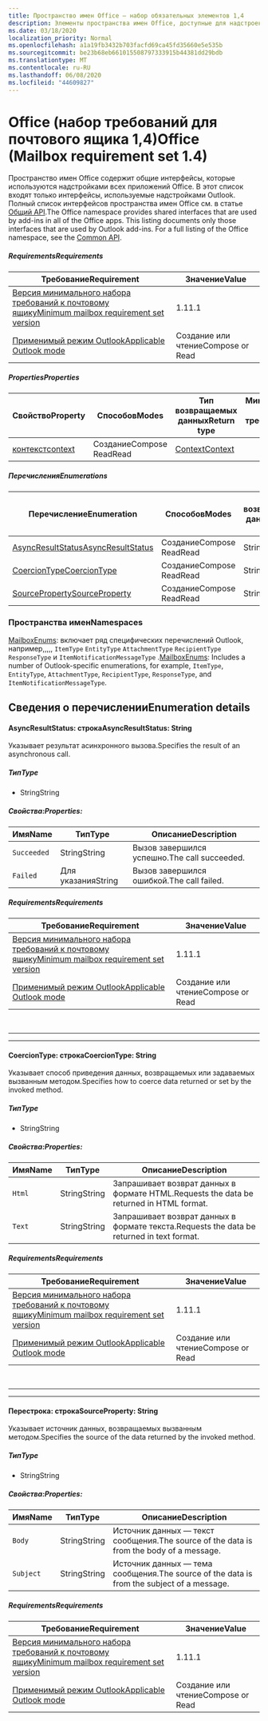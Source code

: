 ```yaml
---
title: Пространство имен Office — набор обязательных элементов 1,4
description: Элементы пространства имен Office, доступные для надстроек Outlook с помощью набора требований API почтовых ящиков 1,4.
ms.date: 03/18/2020
localization_priority: Normal
ms.openlocfilehash: a1a19fb3432b703facfd69ca45fd35660e5e535b
ms.sourcegitcommit: be23b68eb661015508797333915b44381dd29bdb
ms.translationtype: MT
ms.contentlocale: ru-RU
ms.lasthandoff: 06/08/2020
ms.locfileid: "44609827"
---
```

# <a name="office-mailbox-requirement-set-14"></a><span data-ttu-id="e2d24-103">Office (набор требований для почтового ящика 1,4)</span><span class="sxs-lookup"><span data-stu-id="e2d24-103">Office (Mailbox requirement set 1.4)</span></span>

<span data-ttu-id="e2d24-p101">Пространство имен Office содержит общие интерфейсы, которые используются надстройками всех приложений Office. В этот список входят только интерфейсы, используемые надстройками Outlook. Полный список интерфейсов пространства имен Office см. в статье [Общий API](/javascript/api/office).</span><span class="sxs-lookup"><span data-stu-id="e2d24-p101">The Office namespace provides shared interfaces that are used by add-ins in all of the Office apps. This listing documents only those interfaces that are used by Outlook add-ins. For a full listing of the Office namespace, see the [Common API](/javascript/api/office).</span></span>

##### <a name="requirements"></a><span data-ttu-id="e2d24-106">Requirements</span><span class="sxs-lookup"><span data-stu-id="e2d24-106">Requirements</span></span>

|<span data-ttu-id="e2d24-107">Требование</span><span class="sxs-lookup"><span data-stu-id="e2d24-107">Requirement</span></span>| <span data-ttu-id="e2d24-108">Значение</span><span class="sxs-lookup"><span data-stu-id="e2d24-108">Value</span></span>|
|---|---|
|[<span data-ttu-id="e2d24-109">Версия минимального набора требований к почтовому ящику</span><span class="sxs-lookup"><span data-stu-id="e2d24-109">Minimum mailbox requirement set version</span></span>](../../requirement-sets/outlook-api-requirement-sets.md)| <span data-ttu-id="e2d24-110">1.1</span><span class="sxs-lookup"><span data-stu-id="e2d24-110">1.1</span></span>|
|[<span data-ttu-id="e2d24-111">Применимый режим Outlook</span><span class="sxs-lookup"><span data-stu-id="e2d24-111">Applicable Outlook mode</span></span>](../../../outlook/outlook-add-ins-overview.md#extension-points)| <span data-ttu-id="e2d24-112">Создание или чтение</span><span class="sxs-lookup"><span data-stu-id="e2d24-112">Compose or Read</span></span>|

##### <a name="properties"></a><span data-ttu-id="e2d24-113">Properties</span><span class="sxs-lookup"><span data-stu-id="e2d24-113">Properties</span></span>

| <span data-ttu-id="e2d24-114">Свойство</span><span class="sxs-lookup"><span data-stu-id="e2d24-114">Property</span></span> | <span data-ttu-id="e2d24-115">Способов</span><span class="sxs-lookup"><span data-stu-id="e2d24-115">Modes</span></span> | <span data-ttu-id="e2d24-116">Тип возвращаемых данных</span><span class="sxs-lookup"><span data-stu-id="e2d24-116">Return type</span></span> | <span data-ttu-id="e2d24-117">Минимальные</span><span class="sxs-lookup"><span data-stu-id="e2d24-117">Minimum</span></span><br><span data-ttu-id="e2d24-118">набор требований</span><span class="sxs-lookup"><span data-stu-id="e2d24-118">requirement set</span></span> |
|---|---|---|:---:|
| [<span data-ttu-id="e2d24-119">контекст</span><span class="sxs-lookup"><span data-stu-id="e2d24-119">context</span></span>](office.context.md) | <span data-ttu-id="e2d24-120">Создание</span><span class="sxs-lookup"><span data-stu-id="e2d24-120">Compose</span></span><br><span data-ttu-id="e2d24-121">Read</span><span class="sxs-lookup"><span data-stu-id="e2d24-121">Read</span></span> | [<span data-ttu-id="e2d24-122">Context</span><span class="sxs-lookup"><span data-stu-id="e2d24-122">Context</span></span>](/javascript/api/office/office.context?view=outlook-js-1.4) | [<span data-ttu-id="e2d24-123">1.1</span><span class="sxs-lookup"><span data-stu-id="e2d24-123">1.1</span></span>](../requirement-set-1.1/outlook-requirement-set-1.1.md) |

##### <a name="enumerations"></a><span data-ttu-id="e2d24-124">Перечисления</span><span class="sxs-lookup"><span data-stu-id="e2d24-124">Enumerations</span></span>

| <span data-ttu-id="e2d24-125">Перечисление</span><span class="sxs-lookup"><span data-stu-id="e2d24-125">Enumeration</span></span> | <span data-ttu-id="e2d24-126">Способов</span><span class="sxs-lookup"><span data-stu-id="e2d24-126">Modes</span></span> | <span data-ttu-id="e2d24-127">Тип возвращаемых данных</span><span class="sxs-lookup"><span data-stu-id="e2d24-127">Return type</span></span> | <span data-ttu-id="e2d24-128">Минимальные</span><span class="sxs-lookup"><span data-stu-id="e2d24-128">Minimum</span></span><br><span data-ttu-id="e2d24-129">набор требований</span><span class="sxs-lookup"><span data-stu-id="e2d24-129">requirement set</span></span> |
|---|---|---|:---:|
| [<span data-ttu-id="e2d24-130">AsyncResultStatus</span><span class="sxs-lookup"><span data-stu-id="e2d24-130">AsyncResultStatus</span></span>](#asyncresultstatus-string) | <span data-ttu-id="e2d24-131">Создание</span><span class="sxs-lookup"><span data-stu-id="e2d24-131">Compose</span></span><br><span data-ttu-id="e2d24-132">Read</span><span class="sxs-lookup"><span data-stu-id="e2d24-132">Read</span></span> | <span data-ttu-id="e2d24-133">String</span><span class="sxs-lookup"><span data-stu-id="e2d24-133">String</span></span> | [<span data-ttu-id="e2d24-134">1.1</span><span class="sxs-lookup"><span data-stu-id="e2d24-134">1.1</span></span>](../requirement-set-1.1/outlook-requirement-set-1.1.md) |
| [<span data-ttu-id="e2d24-135">CoercionType</span><span class="sxs-lookup"><span data-stu-id="e2d24-135">CoercionType</span></span>](#coerciontype-string) | <span data-ttu-id="e2d24-136">Создание</span><span class="sxs-lookup"><span data-stu-id="e2d24-136">Compose</span></span><br><span data-ttu-id="e2d24-137">Read</span><span class="sxs-lookup"><span data-stu-id="e2d24-137">Read</span></span> | <span data-ttu-id="e2d24-138">String</span><span class="sxs-lookup"><span data-stu-id="e2d24-138">String</span></span> | [<span data-ttu-id="e2d24-139">1.1</span><span class="sxs-lookup"><span data-stu-id="e2d24-139">1.1</span></span>](../requirement-set-1.1/outlook-requirement-set-1.1.md) |
| [<span data-ttu-id="e2d24-140">SourceProperty</span><span class="sxs-lookup"><span data-stu-id="e2d24-140">SourceProperty</span></span>](#sourceproperty-string) | <span data-ttu-id="e2d24-141">Создание</span><span class="sxs-lookup"><span data-stu-id="e2d24-141">Compose</span></span><br><span data-ttu-id="e2d24-142">Read</span><span class="sxs-lookup"><span data-stu-id="e2d24-142">Read</span></span> | <span data-ttu-id="e2d24-143">String</span><span class="sxs-lookup"><span data-stu-id="e2d24-143">String</span></span> | [<span data-ttu-id="e2d24-144">1.1</span><span class="sxs-lookup"><span data-stu-id="e2d24-144">1.1</span></span>](../requirement-set-1.1/outlook-requirement-set-1.1.md) |

### <a name="namespaces"></a><span data-ttu-id="e2d24-145">Пространства имен</span><span class="sxs-lookup"><span data-stu-id="e2d24-145">Namespaces</span></span>

<span data-ttu-id="e2d24-146">[MailboxEnums](/javascript/api/outlook/office.mailboxenums.attachmentcontentformat?view=outlook-js-1.4): включает ряд специфических перечислений Outlook, например,,,,, `ItemType` `EntityType` `AttachmentType` `RecipientType` `ResponseType` и `ItemNotificationMessageType` .</span><span class="sxs-lookup"><span data-stu-id="e2d24-146">[MailboxEnums](/javascript/api/outlook/office.mailboxenums.attachmentcontentformat?view=outlook-js-1.4): Includes a number of Outlook-specific enumerations, for example, `ItemType`, `EntityType`, `AttachmentType`, `RecipientType`, `ResponseType`, and `ItemNotificationMessageType`.</span></span>

## <a name="enumeration-details"></a><span data-ttu-id="e2d24-147">Сведения о перечислении</span><span class="sxs-lookup"><span data-stu-id="e2d24-147">Enumeration details</span></span>

#### <a name="asyncresultstatus-string"></a><span data-ttu-id="e2d24-148">AsyncResultStatus: строка</span><span class="sxs-lookup"><span data-stu-id="e2d24-148">AsyncResultStatus: String</span></span>

<span data-ttu-id="e2d24-149">Указывает результат асинхронного вызова.</span><span class="sxs-lookup"><span data-stu-id="e2d24-149">Specifies the result of an asynchronous call.</span></span>

##### <a name="type"></a><span data-ttu-id="e2d24-150">Тип</span><span class="sxs-lookup"><span data-stu-id="e2d24-150">Type</span></span>

*   <span data-ttu-id="e2d24-151">String</span><span class="sxs-lookup"><span data-stu-id="e2d24-151">String</span></span>

##### <a name="properties"></a><span data-ttu-id="e2d24-152">Свойства:</span><span class="sxs-lookup"><span data-stu-id="e2d24-152">Properties:</span></span>

|<span data-ttu-id="e2d24-153">Имя</span><span class="sxs-lookup"><span data-stu-id="e2d24-153">Name</span></span>| <span data-ttu-id="e2d24-154">Тип</span><span class="sxs-lookup"><span data-stu-id="e2d24-154">Type</span></span>| <span data-ttu-id="e2d24-155">Описание</span><span class="sxs-lookup"><span data-stu-id="e2d24-155">Description</span></span>|
|---|---|---|
|`Succeeded`| <span data-ttu-id="e2d24-156">String</span><span class="sxs-lookup"><span data-stu-id="e2d24-156">String</span></span>|<span data-ttu-id="e2d24-157">Вызов завершился успешно.</span><span class="sxs-lookup"><span data-stu-id="e2d24-157">The call succeeded.</span></span>|
|`Failed`| <span data-ttu-id="e2d24-158">Для указания</span><span class="sxs-lookup"><span data-stu-id="e2d24-158">String</span></span>|<span data-ttu-id="e2d24-159">Вызов завершился ошибкой.</span><span class="sxs-lookup"><span data-stu-id="e2d24-159">The call failed.</span></span>|

##### <a name="requirements"></a><span data-ttu-id="e2d24-160">Requirements</span><span class="sxs-lookup"><span data-stu-id="e2d24-160">Requirements</span></span>

|<span data-ttu-id="e2d24-161">Требование</span><span class="sxs-lookup"><span data-stu-id="e2d24-161">Requirement</span></span>| <span data-ttu-id="e2d24-162">Значение</span><span class="sxs-lookup"><span data-stu-id="e2d24-162">Value</span></span>|
|---|---|
|[<span data-ttu-id="e2d24-163">Версия минимального набора требований к почтовому ящику</span><span class="sxs-lookup"><span data-stu-id="e2d24-163">Minimum mailbox requirement set version</span></span>](../../requirement-sets/outlook-api-requirement-sets.md)| <span data-ttu-id="e2d24-164">1.1</span><span class="sxs-lookup"><span data-stu-id="e2d24-164">1.1</span></span>|
|[<span data-ttu-id="e2d24-165">Применимый режим Outlook</span><span class="sxs-lookup"><span data-stu-id="e2d24-165">Applicable Outlook mode</span></span>](../../../outlook/outlook-add-ins-overview.md#extension-points)| <span data-ttu-id="e2d24-166">Создание или чтение</span><span class="sxs-lookup"><span data-stu-id="e2d24-166">Compose or Read</span></span>|

<br>

---
---

#### <a name="coerciontype-string"></a><span data-ttu-id="e2d24-167">CoercionType: строка</span><span class="sxs-lookup"><span data-stu-id="e2d24-167">CoercionType: String</span></span>

<span data-ttu-id="e2d24-168">Указывает способ приведения данных, возвращаемых или задаваемых вызванным методом.</span><span class="sxs-lookup"><span data-stu-id="e2d24-168">Specifies how to coerce data returned or set by the invoked method.</span></span>

##### <a name="type"></a><span data-ttu-id="e2d24-169">Тип</span><span class="sxs-lookup"><span data-stu-id="e2d24-169">Type</span></span>

*   <span data-ttu-id="e2d24-170">String</span><span class="sxs-lookup"><span data-stu-id="e2d24-170">String</span></span>

##### <a name="properties"></a><span data-ttu-id="e2d24-171">Свойства:</span><span class="sxs-lookup"><span data-stu-id="e2d24-171">Properties:</span></span>

|<span data-ttu-id="e2d24-172">Имя</span><span class="sxs-lookup"><span data-stu-id="e2d24-172">Name</span></span>| <span data-ttu-id="e2d24-173">Тип</span><span class="sxs-lookup"><span data-stu-id="e2d24-173">Type</span></span>| <span data-ttu-id="e2d24-174">Описание</span><span class="sxs-lookup"><span data-stu-id="e2d24-174">Description</span></span>|
|---|---|---|
|`Html`| <span data-ttu-id="e2d24-175">String</span><span class="sxs-lookup"><span data-stu-id="e2d24-175">String</span></span>|<span data-ttu-id="e2d24-176">Запрашивает возврат данных в формате HTML.</span><span class="sxs-lookup"><span data-stu-id="e2d24-176">Requests the data be returned in HTML format.</span></span>|
|`Text`| <span data-ttu-id="e2d24-177">String</span><span class="sxs-lookup"><span data-stu-id="e2d24-177">String</span></span>|<span data-ttu-id="e2d24-178">Запрашивает возврат данных в формате текста.</span><span class="sxs-lookup"><span data-stu-id="e2d24-178">Requests the data be returned in text format.</span></span>|

##### <a name="requirements"></a><span data-ttu-id="e2d24-179">Requirements</span><span class="sxs-lookup"><span data-stu-id="e2d24-179">Requirements</span></span>

|<span data-ttu-id="e2d24-180">Требование</span><span class="sxs-lookup"><span data-stu-id="e2d24-180">Requirement</span></span>| <span data-ttu-id="e2d24-181">Значение</span><span class="sxs-lookup"><span data-stu-id="e2d24-181">Value</span></span>|
|---|---|
|[<span data-ttu-id="e2d24-182">Версия минимального набора требований к почтовому ящику</span><span class="sxs-lookup"><span data-stu-id="e2d24-182">Minimum mailbox requirement set version</span></span>](../../requirement-sets/outlook-api-requirement-sets.md)| <span data-ttu-id="e2d24-183">1.1</span><span class="sxs-lookup"><span data-stu-id="e2d24-183">1.1</span></span>|
|[<span data-ttu-id="e2d24-184">Применимый режим Outlook</span><span class="sxs-lookup"><span data-stu-id="e2d24-184">Applicable Outlook mode</span></span>](../../../outlook/outlook-add-ins-overview.md#extension-points)| <span data-ttu-id="e2d24-185">Создание или чтение</span><span class="sxs-lookup"><span data-stu-id="e2d24-185">Compose or Read</span></span>|

<br>

---
---

#### <a name="sourceproperty-string"></a><span data-ttu-id="e2d24-186">Перестрока: строка</span><span class="sxs-lookup"><span data-stu-id="e2d24-186">SourceProperty: String</span></span>

<span data-ttu-id="e2d24-187">Указывает источник данных, возвращаемых вызванным методом.</span><span class="sxs-lookup"><span data-stu-id="e2d24-187">Specifies the source of the data returned by the invoked method.</span></span>

##### <a name="type"></a><span data-ttu-id="e2d24-188">Тип</span><span class="sxs-lookup"><span data-stu-id="e2d24-188">Type</span></span>

*   <span data-ttu-id="e2d24-189">String</span><span class="sxs-lookup"><span data-stu-id="e2d24-189">String</span></span>

##### <a name="properties"></a><span data-ttu-id="e2d24-190">Свойства:</span><span class="sxs-lookup"><span data-stu-id="e2d24-190">Properties:</span></span>

|<span data-ttu-id="e2d24-191">Имя</span><span class="sxs-lookup"><span data-stu-id="e2d24-191">Name</span></span>| <span data-ttu-id="e2d24-192">Тип</span><span class="sxs-lookup"><span data-stu-id="e2d24-192">Type</span></span>| <span data-ttu-id="e2d24-193">Описание</span><span class="sxs-lookup"><span data-stu-id="e2d24-193">Description</span></span>|
|---|---|---|
|`Body`| <span data-ttu-id="e2d24-194">String</span><span class="sxs-lookup"><span data-stu-id="e2d24-194">String</span></span>|<span data-ttu-id="e2d24-195">Источник данных — текст сообщения.</span><span class="sxs-lookup"><span data-stu-id="e2d24-195">The source of the data is from the body of a message.</span></span>|
|`Subject`| <span data-ttu-id="e2d24-196">String</span><span class="sxs-lookup"><span data-stu-id="e2d24-196">String</span></span>|<span data-ttu-id="e2d24-197">Источник данных — тема сообщения.</span><span class="sxs-lookup"><span data-stu-id="e2d24-197">The source of the data is from the subject of a message.</span></span>|

##### <a name="requirements"></a><span data-ttu-id="e2d24-198">Requirements</span><span class="sxs-lookup"><span data-stu-id="e2d24-198">Requirements</span></span>

|<span data-ttu-id="e2d24-199">Требование</span><span class="sxs-lookup"><span data-stu-id="e2d24-199">Requirement</span></span>| <span data-ttu-id="e2d24-200">Значение</span><span class="sxs-lookup"><span data-stu-id="e2d24-200">Value</span></span>|
|---|---|
|[<span data-ttu-id="e2d24-201">Версия минимального набора требований к почтовому ящику</span><span class="sxs-lookup"><span data-stu-id="e2d24-201">Minimum mailbox requirement set version</span></span>](../../requirement-sets/outlook-api-requirement-sets.md)| <span data-ttu-id="e2d24-202">1.1</span><span class="sxs-lookup"><span data-stu-id="e2d24-202">1.1</span></span>|
|[<span data-ttu-id="e2d24-203">Применимый режим Outlook</span><span class="sxs-lookup"><span data-stu-id="e2d24-203">Applicable Outlook mode</span></span>](../../../outlook/outlook-add-ins-overview.md#extension-points)| <span data-ttu-id="e2d24-204">Создание или чтение</span><span class="sxs-lookup"><span data-stu-id="e2d24-204">Compose or Read</span></span>|

